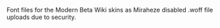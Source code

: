 Font files for the Modern Beta Wiki skins as Miraheze disabled .woff file uploads due to security. 
